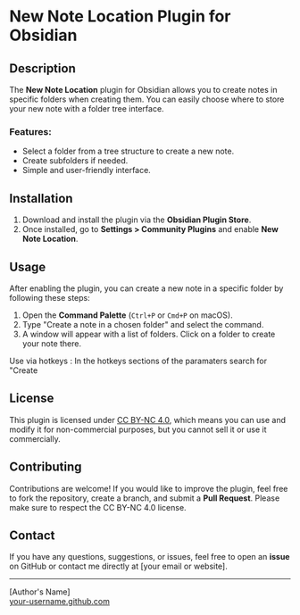 # New Note Location Plugin for Obsidian

## Description

The **New Note Location** plugin for Obsidian allows you to create notes in specific folders when creating them. You can easily choose where to store your new note with a folder tree interface.

### Features:
- Select a folder from a tree structure to create a new note.
- Create subfolders if needed.
- Simple and user-friendly interface.

## Installation

1. Download and install the plugin via the **Obsidian Plugin Store**.
2. Once installed, go to **Settings > Community Plugins** and enable **New Note Location**.

## Usage

After enabling the plugin, you can create a new note in a specific folder by following these steps:

1. Open the **Command Palette** (`Ctrl+P` or `Cmd+P` on macOS).
2. Type "Create a note in a chosen folder" and select the command.
3. A window will appear with a list of folders. Click on a folder to create your note there.

Use via hotkeys : 
In the hotkeys sections of the paramaters search for "Create
## License

This plugin is licensed under [CC BY-NC 4.0](https://creativecommons.org/licenses/by-nc/4.0/), which means you can use and modify it for non-commercial purposes, but you cannot sell it or use it commercially.

## Contributing

Contributions are welcome! If you would like to improve the plugin, feel free to fork the repository, create a branch, and submit a **Pull Request**. Please make sure to respect the CC BY-NC 4.0 license.

## Contact

If you have any questions, suggestions, or issues, feel free to open an **issue** on GitHub or contact me directly at [your email or website].

---

[Author's Name]  
[your-username.github.com](https://github.com/your-username)
